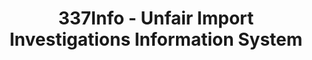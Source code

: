 ---
layout: default
bigquery: https://console.cloud.google.com/bigquery?p=patents-public-data&d=usitc_investigations&page=dataset&project=sheets-management-319211
citation: US International Trade Commission 337Info Unfair Import Investigations Information
  System
contributors: US International Trade Comission
cost: None
description: US International Trade Commission 337Info Unfair Import Investigations
  Information System contains data on investigations done under Section 337. Section
  337 declares the infringement of certain statutory intellectual property rights
  and other forms of unfair competition in import trade to be unlawful practices.
  Most Section 337 investigations involve allegations of patent or registered trademark
  infringement.
documentation: FAQ and tutorial available on the site
last_edit: 04/10/2022, 22:43:03
location: https://pubapps2.usitc.gov/337external/
maintained_by: US International Trade Comission
schema_fields:
- issueDateOtherNonFinal
- finalIdOnViolationIssue
- patentNumber
- dateOfPublicationFrNotice
- trademarkNumbers
- teoProceedingInvolved
- finalDetNoViolation
- id
- gcAttorney
- cafcAppeals
- startDateMarkmanHearing
- teoIdDueDate
- endDateMarkmanHearing
- ouiiParticipation
- scheduledEndDateEvidHear
- title
- investigationType
- actualEndDateEvidHear
- complainant
- dateCreated
- investigationTermDate
- finalIdOnViolationDue
- copyrightNumbers
- teoIdIssueDate
- patentNumbers
- aljAssigned
- markmanHearing
- finalDetViolation
- ouiiAttorney
- targetDate
- dateComplaintFiled
- actualStartDateEvidHear
- lastUpdated
- docketNo
- respondent
- internalRemand
- investigationNo
- teoReliefGranted
- publication_number
- invUnfairAct
- currentStatus
- htsNumbers
- scheduledStartDateEvidHear
- currentActiveALJ
shortname: unfair_import_investigations
tags:
- import
- legal
- trade
timeframe: 2008-2021 (prior to 2008 downloadable as a JSON file)
title: 337Info - Unfair Import Investigations Information System
uuid: 2721f5ec-e599-4890-9265-9706719fc71e
---
